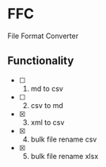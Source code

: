 # FFC
File Format Converter

## Functionality
- [ ] 1. md to csv
- [ ] 2. csv to md
- [x] 3. xml to csv
- [x] 4. bulk file rename csv
- [x] 5. bulk file rename xlsx
